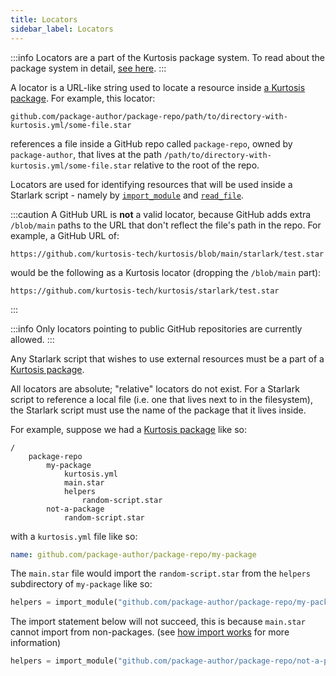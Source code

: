 ```yaml
---
title: Locators
sidebar_label: Locators
---
```


:::info
Locators are a part of the Kurtosis package system. To read about the package system in detail, [see here][how-do-kurtosis-imports-work-explanation].
:::

A locator is a URL-like string used to locate a resource inside [a Kurtosis package][packages]. For example, this locator:

```
github.com/package-author/package-repo/path/to/directory-with-kurtosis.yml/some-file.star
```

references a file inside a GitHub repo called `package-repo`, owned by `package-author`, that lives at the path `/path/to/directory-with-kurtosis.yml/some-file.star` relative to the root of the repo.


Locators are used for identifying resources that will be used inside a Starlark script - namely by [`import_module`](./starlark-instructions.md#import_module) and [`read_file`](./starlark-instructions.md#read_file).

:::caution
A GitHub URL is **not** a valid locator, because GitHub adds extra `/blob/main` paths to the URL that don't reflect the file's path in the repo. For example, a GitHub URL of:

```
https://github.com/kurtosis-tech/kurtosis/blob/main/starlark/test.star
```

would be the following as a Kurtosis locator (dropping the `/blob/main` part):

```
https://github.com/kurtosis-tech/kurtosis/starlark/test.star
```
:::

:::info
Only locators pointing to public GitHub repositories are currently allowed.
:::

Any Starlark script that wishes to use external resources must be
a part of a [Kurtosis package][packages].

All locators are absolute; "relative" locators do not exist. For a Starlark script to reference a local file (i.e. one that lives next to in the filesystem), the Starlark script must use the name of the package that it lives inside.

For example, suppose we had a [Kurtosis package][packages] like so:

```
/
    package-repo
        my-package 
            kurtosis.yml
            main.star
            helpers
                random-script.star
        not-a-package
            random-script.star
```

with a `kurtosis.yml` file like so:

```yaml
name: github.com/package-author/package-repo/my-package
```

The `main.star` file would import the `random-script.star` from the `helpers` subdirectory of `my-package` like so:

```python
helpers = import_module("github.com/package-author/package-repo/my-package/helpers/random-script.star")
```

The import statement below will not succeed, this is because `main.star` cannot import from non-packages.
(see [how import works][how-do-kurtosis-imports-work-explanation] for more information)

```python
helpers = import_module("github.com/package-author/package-repo/not-a-package/random-script.star")
```

<!------------------ ONLY LINKS BELOW HERE -------------------->
[packages]: ./packages.md
[how-do-kurtosis-imports-work-explanation]: ../explanations/how-do-kurtosis-imports-work.md